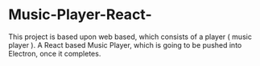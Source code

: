 # Music-Player-React-

This project is based upon web based, which consists of a player ( music player ).
A React based Music Player, which is going to be pushed into Electron, once it completes.
